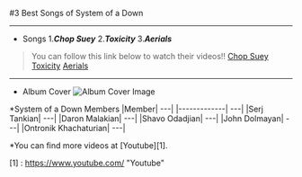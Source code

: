 #3 Best Songs of System of a Down

---

* Songs
1.***Chop Suey***
2.***Toxicity***
3.***Aerials***

>You can follow this link below to watch their videos!!
>[Chop Suey](https://www.youtube.com/watch?v=CSvFpBOe8eyz)
>[Toxicity](https://www.youtube.com/watch?v=iywaBOMvYLI)
>[Aerials](https://www.youtube.com/watch?v=L-iepu3EtyE)

---

* Album Cover
![Album Cover Image](http://ecx.images-amazon.com/images/I/91fUlWjRAgL._SL1500_.jpg)

*System of a Down Members
|Member| ---|
|-------------| ---|
|Serj Tankian| ---|
|Daron Malakian| ---|
|Shavo Odadjian| ---|
|John Dolmayan| ---|
|Ontronik Khachaturian| ---|

*You can find more videos at [Youtube][1].





[1] : https://www.youtube.com/ "Youtube"

